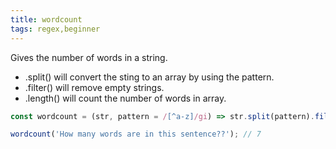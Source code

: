 ```yaml
---
title: wordcount
tags: regex,beginner
---
```


Gives the number of words in a string.

- .split() will convert the sting to an array by using the pattern.
- .filter() will remove empty strings.
- .length() will count the number of words in array.

```js
const wordcount = (str, pattern = /[^a-z]/gi) => str.split(pattern).filter(Boolean).length;
```

```js
wordcount('How many words are in this sentence??'); // 7
```

